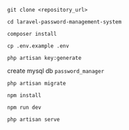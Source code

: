 `git clone <repository_url>`

`cd laravel-password-management-system`

`composer install`

`cp .env.example .env`

`php artisan key:generate`

create mysql db `password_manager`

`php artisan migrate`

`npm install`

`npm run dev`

`php artisan serve`
